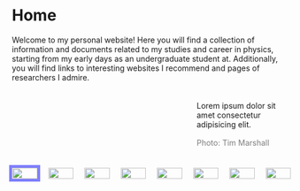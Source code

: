 # Home

Welcome to my personal website! Here you will find a collection of information and documents related to my studies and career in physics, starting from my early days as an undergraduate student at. Additionally, you will find links to  interesting websites I recommend and pages of researchers I admire.

<section>
    <div class="container">
        <link rel="stylesheet" href="../assets/css/carousel.css">    
        <div class="carousel">
            <input type="radio" name="slides" checked="checked" id="slide-1">
            <input type="radio" name="slides" id="slide-2">
            <input type="radio" name="slides" id="slide-3">
            <input type="radio" name="slides" id="slide-4">
            <input type="radio" name="slides" id="slide-5">
            <input type="radio" name="slides" id="slide-6">
            <input type="radio" name="slides" id="slide-7">
            <input type="radio" name="slides" id="slide-8">
            <ul class="carousel__slides">
                <li class="carousel__slide">
                    <figure>
                        <div>
                            <img src="https://jimeens.github.io/HWT/1.jpg" alt="">
                        </div>
                        <figcaption>
                            Lorem ipsum dolor sit amet consectetur adipisicing elit.
                            <span class="credit">Photo: Tim Marshall</span>
                        </figcaption>
                    </figure>
                </li>
                <li class="carousel__slide">
                    <figure>
                        <div>
                            <img src="https://jimeens.github.io/HWT/2.jpg" alt="">
                        </div>
                        <figcaption>
                            Lorem ipsum dolor sit amet consectetur adipisicing elit.
                            <span class="credit">Photo: Christian Joudrey</span>                            
                        </figcaption>
                    </figure>
                </li>
                <li class="carousel__slide">
                    <figure>
                        <div>
                            <img src="https://jimeens.github.io/HWT/3.jpg" alt="">
                        </div>
                        <figcaption>
                            Lorem ipsum dolor sit amet consectetur adipisicing elit.
                            <span class="credit">Photo: Steve Carter</span>                            
                        </figcaption>
                    </figure>
                </li>
                <li class="carousel__slide">
                    <figure>
                        <div>
                            <img src="jimeens.github.io/HWT/4.jpg" alt="">
                        </div>
                        <figcaption>
                            Lorem ipsum dolor sit amet consectetur adipisicing elit.
                            <span class="credit">Photo: Aleksandra Boguslawska</span>                            
                        </figcaption>
                    </figure>
                </li>
                <li class="carousel__slide">
                    <figure>
                        <div>
                            <img src="https://jimeens.github.io/HWT/5.jpg" alt="">
                        </div>
                        <figcaption>
                            Lorem ipsum dolor sit amet consectetur adipisicing elit.
                            <span class="credit">Photo: Rosan Harmens</span>                            
                        </figcaption>
                    </figure>
                </li>
                <li class="carousel__slide">
                    <figure>
                        <div>
                            <img src="https://jimeens.github.io/HWT/6.jpg" alt="">
                        </div>
                        <figcaption>
                            Lorem ipsum dolor sit amet consectetur adipisicing elit.
                            <span class="credit">Photo: Annie Spratt</span>                            
                        </figcaption>
                    </figure>
                </li>
                </li>
                <li class="carousel__slide">
                    <figure>
                        <div>
                            <img src="https://jimeens.github.io/HWT/7.jpg" alt="">
                        </div>
                        <figcaption>
                            Lorem ipsum dolor sit amet consectetur adipisicing elit.
                            <span class="credit">Photo: Annie Spratt</span>                            
                        </figcaption>
                    </figure>
                </li>
                </li>
                <li class="carousel__slide">
                    <figure>
                        <div>
                            <img src="https://jimeens.github.io/HWT/8.jpg" alt="">
                        </div>
                        <figcaption>
                            Lorem ipsum dolor sit amet consectetur adipisicing elit.
                            <span class="credit">Photo: Annie Spratt</span>                            
                        </figcaption>
                    </figure>
                </li>
            </ul>    
            <ul class="carousel__thumbnails">
                <li>
                    <label for="slide-1"><img src="https://jimeens.github.io/HWT/1.jpg" alt=""></label>
                </li>
                <li>
                    <label for="slide-2"><img src="https://jimeens.github.io/HWT/2.jpg" alt=""></label>
                </li>
                <li>
                    <label for="slide-3"><img src="https://jimeens.github.io/HWT/3.jpg" alt=""></label>
                </li>
                <li>
                    <label for="slide-4"><img src="https://jimeens.github.io/HWT/4.jpg" alt=""></label>
                </li>
                <li>
                    <label for="slide-5"><img src="https://jimeens.github.io/HWT/5.jpg" alt=""></label>
                </li>
                <li>
                    <label for="slide-6"><img src="https://jimeens.github.io/HWT/6.jpg" alt=""></label>
                </li>
                <li>
                    <label for="slide-7"><img src="https://jimeens.github.io/HWT/7.jpg" alt=""></label>
                </li>
                <li>
                    <label for="slide-8"><img src="https://jimeens.github.io/HWT/8.jpg" alt=""></label>
                </li>
            </ul>
        </div>
    </div>
</section>

<style>
    @mixin aspect-ratio($width, $height) {
      position: relative;

      &:before {
        display: block;
        content: "";
        width: 100%;
        padding-top: ($height / $width) * 300px;
      }

      > img {
            position: absolute;
            top: 0;
            left: 0;
            right: 0;
            bottom: 0;
            height: 300px;
      }
    }

    // Styling

    section {
        background: #F4F4F4;
        padding: 50px 0;
    }

    .container {
        max-width: 1044px;
        margin: 0 auto;
        padding: 0 0px;
    }

    .carousel {
        display: block;
        text-align: left;
        position: relative;
        margin-bottom: 22px;

        > input {
            clip: rect(1px, 1px, 1px, 1px);
            clip-path: inset(50%);
            height: 1px;
            width: 1px;
            margin: -1px;
            overflow: hidden;
            padding: 0;
            position: absolute;
            
            &:nth-of-type(8):checked ~ .carousel__slides .carousel__slide:first-of-type { margin-left: -700%; }
            &:nth-of-type(7):checked ~ .carousel__slides .carousel__slide:first-of-type { margin-left: -600%; }
            &:nth-of-type(6):checked ~ .carousel__slides .carousel__slide:first-of-type { margin-left: -500%; }
            &:nth-of-type(5):checked ~ .carousel__slides .carousel__slide:first-of-type { margin-left: -400%; }
            &:nth-of-type(4):checked ~ .carousel__slides .carousel__slide:first-of-type { margin-left: -300%; }
            &:nth-of-type(3):checked ~ .carousel__slides .carousel__slide:first-of-type { margin-left: -200%; }
            &:nth-of-type(2):checked ~ .carousel__slides .carousel__slide:first-of-type { margin-left: -100%; }
            &:nth-of-type(1):checked ~ .carousel__slides .carousel__slide:first-of-type { margin-left: 0%; }

            &:nth-of-type(1):checked ~ .carousel__thumbnails li:nth-of-type(1) { box-shadow: 0px 0px 0px 5px rgba(0,0,255,0.5); }
            &:nth-of-type(2):checked ~ .carousel__thumbnails li:nth-of-type(2) { box-shadow: 0px 0px 0px 5px rgba(0,0,255,0.5); }
            &:nth-of-type(3):checked ~ .carousel__thumbnails li:nth-of-type(3) { box-shadow: 0px 0px 0px 5px rgba(0,0,255,0.5); }
            &:nth-of-type(4):checked ~ .carousel__thumbnails li:nth-of-type(4) { box-shadow: 0px 0px 0px 5px rgba(0,0,255,0.5); }
            &:nth-of-type(5):checked ~ .carousel__thumbnails li:nth-of-type(5) { box-shadow: 0px 0px 0px 5px rgba(0,0,255,0.5); }
            &:nth-of-type(6):checked ~ .carousel__thumbnails li:nth-of-type(6) { box-shadow: 0px 0px 0px 5px rgba(0,0,255,0.5); }
            &:nth-of-type(7):checked ~ .carousel__thumbnails li:nth-of-type(7) { box-shadow: 0px 0px 0px 5px rgba(0,0,255,0.5); }
            &:nth-of-type(8):checked ~ .carousel__thumbnails li:nth-of-type(8) { box-shadow: 0px 0px 0px 5px rgba(0,0,255,0.5); }
        }
    }

    .carousel__slides {
        position: relative;
        z-index: 1;
        padding: 0;
        margin: 0;
        overflow: hidden;
        white-space: nowrap;
        box-sizing: border-box;
        display: flex;
    }

    .carousel__slide {
        position: relative;
        display: block;
        flex: 1 0 100%;
        width: 100%;
        height: 100%;
        overflow: hidden;
        transition: all 300ms ease-out;
        vertical-align: top;
        box-sizing: border-box;
        white-space: normal;

        figure {
            display: flex;
            margin: 0;
        }

        div {
            @include aspect-ratio(3, 2);
            width: 100%;
        }

        img {
            display: block;
            flex: 1 1 auto;
            object-fit: cover;
        }

        figcaption {
            align-self: flex-end;
            padding: 20px 20px 0 20px;
            flex: 0 0 auto;
            width: 25%;
            min-width: 150px;
        }

        .credit {
            margin-top: 1rem;
            color: rgba(0, 0, 0, 0.5);
            display: block;        
        }

        &.scrollable {
            overflow-y: scroll;
        }
    }

    .carousel__thumbnails {
        list-style: none;
        padding: 0;
        margin: 0;
        display: flex;

        margin: 0 -10px;

        .carousel__slides + & {
            margin-top: 20px;
        }

        li {        
            flex: 1 1 auto;
            max-width: calc((100% / 6) - 20px);  
            margin: 0 10px;
            transition: all 300ms ease-in-out;
        }

        label {
            display: block;
            @include aspect-ratio(1,1);


            &:hover,
            &:focus {
                cursor: pointer;

                img {
                    box-shadow: 0px 0px 0px 1px rgba(0,0,0,0.25);
                    transition: all 300ms ease-in-out;
                }
            }
        }

        img {
            display: block;
            width: 100%;
            height: 100%;
            object-fit: cover;
        }
    }
</style>

